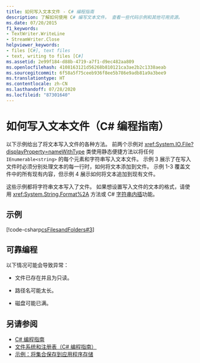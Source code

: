 ```yaml
---
title: 如何写入文本文件 - C# 编程指南
description: 了解如何使用 C# 编写文本文件。 查看一些代码示例和其他可用资源。
ms.date: 07/20/2015
f1_keywords:
- TextWriter.WriteLine
- StreamWriter.Close
helpviewer_keywords:
- files [C#], text files
- text, writing to files [C#]
ms.assetid: 2e99f184-d88b-4719-a7f1-d9ec482aa809
ms.openlocfilehash: 4108163121d56268b810121ca3ae2b2c1338aeab
ms.sourcegitcommit: 6f58a5f75ceeb936f8ee5b786e9adb81a9a3bee9
ms.translationtype: HT
ms.contentlocale: zh-CN
ms.lasthandoff: 07/28/2020
ms.locfileid: "87301640"
---
```

# <a name="how-to-write-to-a-text-file-c-programming-guide"></a>如何写入文本文件（C# 编程指南）
以下示例给出了将文本写入文件的各种方法。 前两个示例对 <xref:System.IO.File?displayProperty=nameWithType> 类使用静态便捷方法以将任何 `IEnumerable<string>` 的每个元素和字符串写入文本文件。 示例 3 展示了在写入文件时必须分别处理文本的每一行时，如何将文本添加到文件。 示例 1-3 覆盖文件中的所有现有内容，但示例 4 展示如何将文本追加到现有文件。  
  
 这些示例都将字符串文本写入了文件。 如果想设置写入文件的文本的格式，请使用 <xref:System.String.Format%2A> 方法或 C# [字符串内插](../../language-reference/tokens/interpolated.md)功能。  
  
## <a name="example"></a>示例  
 [!code-csharp[csFilesandFolders#3](~/samples/snippets/csharp/VS_Snippets_VBCSharp/csFilesAndFolders/CS/FileIteration.cs#3)]  
  
## <a name="robust-programming"></a>可靠编程  
 以下情况可能会导致异常：  
  
- 文件已存在并且为只读。  
  
- 路径名可能太长。  
  
- 磁盘可能已满。  
  
## <a name="see-also"></a>另请参阅

- [C# 编程指南](../index.md)
- [文件系统和注册表（C# 编程指南）](./index.md)
- [示例：将集合保存到应用程序存储](https://code.msdn.microsoft.com/CSWinStoreAppSaveCollection-bed5d6e6)
